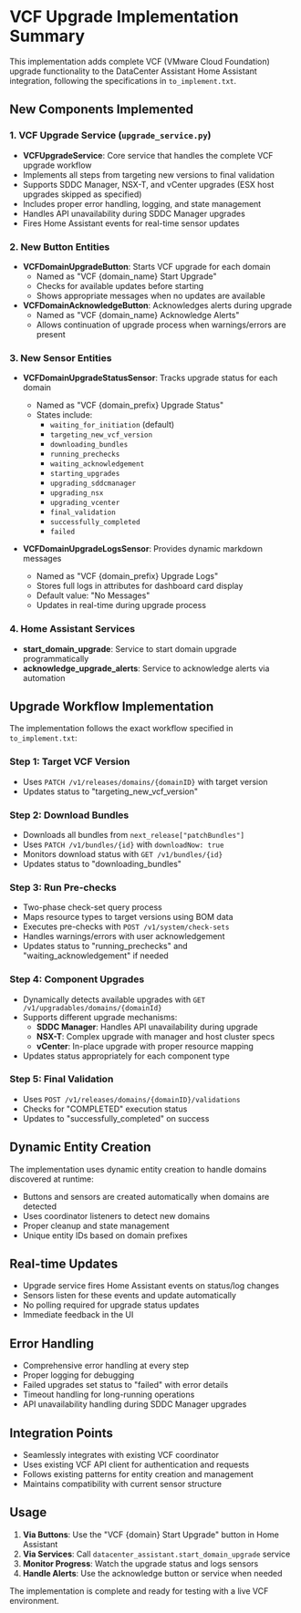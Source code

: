 # VCF Upgrade Implementation Summary

This implementation adds complete VCF (VMware Cloud Foundation) upgrade functionality to the DataCenter Assistant Home Assistant integration, following the specifications in `to_implement.txt`.

## New Components Implemented

### 1. VCF Upgrade Service (`upgrade_service.py`)
- **VCFUpgradeService**: Core service that handles the complete VCF upgrade workflow
- Implements all steps from targeting new versions to final validation
- Supports SDDC Manager, NSX-T, and vCenter upgrades (ESX host upgrades skipped as specified)
- Includes proper error handling, logging, and state management
- Handles API unavailability during SDDC Manager upgrades
- Fires Home Assistant events for real-time sensor updates

### 2. New Button Entities
- **VCFDomainUpgradeButton**: Starts VCF upgrade for each domain
  - Named as "VCF {domain_name} Start Upgrade"
  - Checks for available updates before starting
  - Shows appropriate messages when no updates are available
- **VCFDomainAcknowledgeButton**: Acknowledges alerts during upgrade
  - Named as "VCF {domain_name} Acknowledge Alerts"
  - Allows continuation of upgrade process when warnings/errors are present

### 3. New Sensor Entities
- **VCFDomainUpgradeStatusSensor**: Tracks upgrade status for each domain
  - Named as "VCF {domain_prefix} Upgrade Status"
  - States include:
    - `waiting_for_initiation` (default)
    - `targeting_new_vcf_version`
    - `downloading_bundles`
    - `running_prechecks`
    - `waiting_acknowledgement`
    - `starting_upgrades`
    - `upgrading_sddcmanager`
    - `upgrading_nsx`
    - `upgrading_vcenter`
    - `final_validation`
    - `successfully_completed`
    - `failed`

- **VCFDomainUpgradeLogsSensor**: Provides dynamic markdown messages
  - Named as "VCF {domain_prefix} Upgrade Logs"
  - Stores full logs in attributes for dashboard card display
  - Default value: "No Messages"
  - Updates in real-time during upgrade process

### 4. Home Assistant Services
- **start_domain_upgrade**: Service to start domain upgrade programmatically
- **acknowledge_upgrade_alerts**: Service to acknowledge alerts via automation

## Upgrade Workflow Implementation

The implementation follows the exact workflow specified in `to_implement.txt`:

### Step 1: Target VCF Version
- Uses `PATCH /v1/releases/domains/{domainID}` with target version
- Updates status to "targeting_new_vcf_version"

### Step 2: Download Bundles
- Downloads all bundles from `next_release["patchBundles"]`
- Uses `PATCH /v1/bundles/{id}` with `downloadNow: true`
- Monitors download status with `GET /v1/bundles/{id}`
- Updates status to "downloading_bundles"

### Step 3: Run Pre-checks
- Two-phase check-set query process
- Maps resource types to target versions using BOM data
- Executes pre-checks with `POST /v1/system/check-sets`
- Handles warnings/errors with user acknowledgement
- Updates status to "running_prechecks" and "waiting_acknowledgement" if needed

### Step 4: Component Upgrades
- Dynamically detects available upgrades with `GET /v1/upgradables/domains/{domainId}`
- Supports different upgrade mechanisms:
  - **SDDC Manager**: Handles API unavailability during upgrade
  - **NSX-T**: Complex upgrade with manager and host cluster specs
  - **vCenter**: In-place upgrade with proper resource mapping
- Updates status appropriately for each component type

### Step 5: Final Validation
- Uses `POST /v1/releases/domains/{domainID}/validations`
- Checks for "COMPLETED" execution status
- Updates to "successfully_completed" on success

## Dynamic Entity Creation

The implementation uses dynamic entity creation to handle domains discovered at runtime:

- Buttons and sensors are created automatically when domains are detected
- Uses coordinator listeners to detect new domains
- Proper cleanup and state management
- Unique entity IDs based on domain prefixes

## Real-time Updates

- Upgrade service fires Home Assistant events on status/log changes
- Sensors listen for these events and update automatically
- No polling required for upgrade status updates
- Immediate feedback in the UI

## Error Handling

- Comprehensive error handling at every step
- Proper logging for debugging
- Failed upgrades set status to "failed" with error details
- Timeout handling for long-running operations
- API unavailability handling during SDDC Manager upgrades

## Integration Points

- Seamlessly integrates with existing VCF coordinator
- Uses existing VCF API client for authentication and requests
- Follows existing patterns for entity creation and management
- Maintains compatibility with current sensor structure

## Usage

1. **Via Buttons**: Use the "VCF {domain} Start Upgrade" button in Home Assistant
2. **Via Services**: Call `datacenter_assistant.start_domain_upgrade` service
3. **Monitor Progress**: Watch the upgrade status and logs sensors
4. **Handle Alerts**: Use the acknowledge button or service when needed

The implementation is complete and ready for testing with a live VCF environment.
